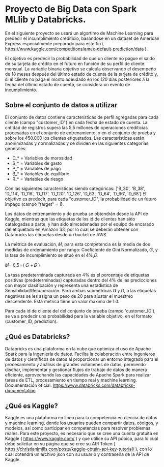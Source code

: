 # Proyecto de Big Data con Spark MLlib y Databricks.

En el siguiente proyecto se usará un algortimo de Machine Learning para predecir el incumplimiento crediticio, basandose en un dataset de American Express especialmente preparado para este fin ( https://www.kaggle.com/competitions/amex-default-prediction/data ).

El objetivo es predecir la probabilidad de que un cliente no pague el saldo de su tarjeta de crédito en el futuro en función de su perfil de cliente mensual. La variable binaria objetivo se calcula observando el desempeño de 18 meses después del último estado de cuenta de la tarjeta de crédito y, si el cliente no paga el monto adeudado en los 120 días posteriores a la fecha del último estado de cuenta, se considera un evento de incumplimiento.

## Sobre el conjunto de datos a utilizar
El conjunto de datos contiene características de perfil agregadas para cada cliente (campo "customer_ID") en cada fecha de estado de cuenta. La cntidad de registros supera las 5,5 millones de operaciones crediticias procesadas en el conjunto de entrenamiento, x en el conjunto de prueba y sobre los 450.000 los clientes etiquetados. Las características están anonimizadas y normalizadas y se dividen en las siguientes categorías generales:

- D_* = Variables de morosidad
- S_* = Variables de gasto
- P_* = Variables de pago
- B_* = Variables de equilibrio
- R_* = Variables de riesgo

Con las siguientes características siendo categóricas: ['B_30', 'B_38', 'D_114', 'D_116', 'D_117', 'D_120', 'D_126', 'D_63', 'D_64', 'D_66', 'D_68'] El objetivo es predecir, para cada "customer_ID", la probabilidad de un futuro impago (campo "target" = 1).

Los datos de entrenamiento y de prueba se obtendrán desde la API de Kaggle, mientras que las etiquetas de los id de clientes han sido catalogadas a parte, y han sido almcadenadas por el equipo de encarado del etiquetado en Amazon S3, por lo cual se deberán obtener con Databricks las etiquetas desde un bucket de AWS.

La métrica de evaluación, 𝑀, para esta competencia es la media de dos medidas de ordenamiento por rango: Coeficiente de Gini Normalizado, 𝐺, y la tasa de incumplimiento se situó en el 4%,𝐷.

𝑀= 0,5 ⋅ ( 𝐺 + 𝐷 )

La tasa predeterminada capturada en 4% es el porcentaje de etiquetas positivas (predeterminadas) capturadas dentro del 4% de las predicciones con mayor clasificación y representa una estadística de Sensibilidad/Recuperación. Para ambas submétricas 𝐺 y 𝐷, a las etiquetas negativas se les asigna un peso de 20 para ajustar el muestreo descendente. Esta métrica tiene un valor máximo de 1.0.

Para cada id de cliente del del conjunto de prueba (campo 'customer_ID'), se va a predecir una probabilidad para la variable objetivo, en el formato (customer_ID, prediction).

## ¿Qué es Databricks?
Databricks es una plataforma en la nube que optimiza el uso de Apache Spark para la ingeniería de datos. Facilita la colaboración entre ingenieros de datos y científicos de datos al proporcionar un entorno integrado para el procesamiento y análisis de grandes volúmenes de datos, permiendo diseñar, implementar y gestionar flujos de trabajo de datos de manera eficiente, aprovechando las capacidades de Apache Spark para realizar tareas de ETL, procesamiento en tiempo real y machine learning. Documentación oficial: https://www.databricks.com/databricks-documentation

## ¿Qué es Kaggle?
Kaggle es una plataforma en línea para la competencia en ciencia de datos y machine learning, donde los usuarios pueden compartir datos, códigos, y modelos, así como participar en competencias para resolver problemas reales. Para este proyecto, es necesario que se cree una cuenta gratuita en Kaggle ( https://www.kaggle.com/ ) y que utilice su API púbica, para lo cual debe solicitar en su página que se cree su API Token ( https://christianjmills.com/posts/kaggle-obtain-api-key-tutorial/ ), con lo cual obtendrá un archivo json con su usuario y contraseña de la API de Kaggle.


